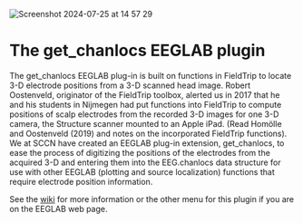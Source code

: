 ![Screenshot 2024-07-25 at 14 57 29](https://github.com/user-attachments/assets/fc3850a2-09d2-4341-aecf-a41fc39e0758)

# The get_chanlocs EEGLAB plugin
The get_chanlocs EEGLAB plug-in is built on functions in FieldTrip to locate 3-D electrode positions from a 3-D scanned head image. Robert Oostenveld, originator of the FieldTrip toolbox, alerted us in 2017 that he and his students in Nijmegen had put functions into FieldTrip to compute positions of scalp electrodes from the recorded 3-D images for one 3-D camera, the Structure scanner mounted to an Apple iPad. (Read Homölle and Oostenveld (2019) and notes on the incorporated FieldTrip functions). We at SCCN have created an EEGLAB plug-in extension, get_chanlocs, to ease the process of digitizing the positions of the electrodes from the acquired 3-D and entering them into the EEG.chanlocs data structure for use with other EEGLAB (plotting and source localization) functions that require electrode position information.

See the [wiki](https://github.com/sccn/get_chanlocs/wiki) for more information or the other menu for this plugin if you are on the EEGLAB web page.
